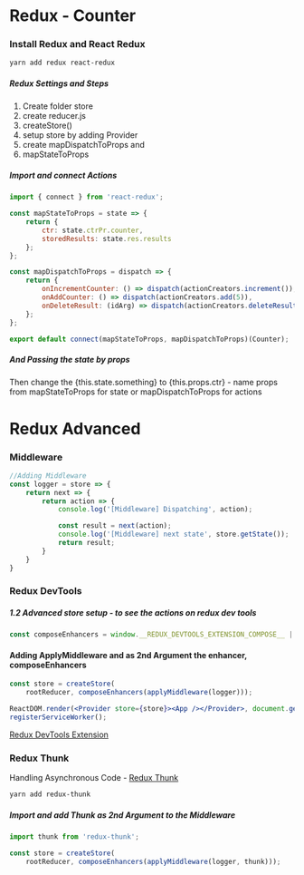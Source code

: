 # Redux - Counter

### Install Redux and React Redux
```bash
yarn add redux react-redux
```
##### Redux Settings and Steps
1. Create folder store
2. create reducer.js
3. createStore()
4. setup store by adding Provider
5. create mapDispatchToProps and
6. mapStateToProps

##### Import and connect Actions
```jsx
import { connect } from 'react-redux';

const mapStateToProps = state => {
    return {
        ctr: state.ctrPr.counter,
        storedResults: state.res.results
    };
};

const mapDispatchToProps = dispatch => {
    return {
        onIncrementCounter: () => dispatch(actionCreators.increment()),
        onAddCounter: () => dispatch(actionCreators.add(5)),
        onDeleteResult: (idArg) => dispatch(actionCreators.deleteResult(idArg))
    };
};

export default connect(mapStateToProps, mapDispatchToProps)(Counter);

```
##### And Passing the state by props
Then change the {this.state.something} to {this.props.ctr} - name props from mapStateToProps for state or mapDispatchToProps for actions

# Redux Advanced
### Middleware
```jsx
//Adding Middleware
const logger = store => {
    return next => {
        return action => {
            console.log('[Middleware] Dispatching', action);

            const result = next(action);
            console.log('[Middleware] next state', store.getState());
            return result;
        }
    }
}
```

### Redux DevTools 
##### 1.2 Advanced store setup - to see the actions on redux dev tools
```jsx
const composeEnhancers = window.__REDUX_DEVTOOLS_EXTENSION_COMPOSE__ || compose;
```

#### Adding ApplyMiddleware and as 2nd Argument the enhancer, composeEnhancers
```jsx
const store = createStore(
    rootReducer, composeEnhancers(applyMiddleware(logger)));

ReactDOM.render(<Provider store={store}><App /></Provider>, document.getElementById('root'));
registerServiceWorker();
```
[Redux DevTools Extension](https://github.com/zalmoxisus/redux-devtools-extension)



### Redux Thunk
Handling Asynchronous Code - [Redux Thunk](https://github.com/reduxjs/redux-thunk)

```bash
yarn add redux-thunk 
```
##### Import and add Thunk as 2nd Argument to the Middleware
```jsx
import thunk from 'redux-thunk';

const store = createStore(
    rootReducer, composeEnhancers(applyMiddleware(logger, thunk)));
```
